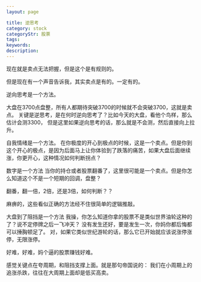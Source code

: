 ```yaml
---
layout: page

title: 逆思考
category: stock
categoryStr: 股票
tags: 
keywords: 
description: 
---
```





现在就是卖点无法把握，但是这个是有规则的。

但是现在有一个声音告诉我，其实卖点是有的。一定有的。

逆向思考是一个方法。

大盘在3700点盘整，所有人都期待突破3700的时候就不会突破3700，这就是卖点。
关键是逆思考，是在何时逆向思考了？比如今天的大盘，看他个鸟样，那么估计会测3300，
但是这里如果逆向思考的话，那么就是不会测，然后直接向上拉升。

自我情绪是一个方法。
在你极度的开心到极点的时候，这是一个卖点。但是你到这个开心的极点，是因为后面马上让你体验到了跌落的痛苦，如果大盘后面继续涨，你更开心，这种情况如何判断拐点？

数字是一个方法
当你的持仓或者股票翻番了，这里很可能是一个卖点。但是你怎么知道这个不是一个短期的回调，盘整？

翻番，翻一倍，2倍，还是3倍，如何判断？？

麻痹的，这些看似正确的方法经不住很简单的逻辑推敲。

大盘到了阻挡是一个方法
我操，你怎么知道你拿的股票不是类似世界油轮这种的了？说不定停牌之后一飞冲天？
没有发生还好，要是发生一次，你妈你都后悔都可以捶胸顿足了。
对，如果它类似世纪游轮的话，那么它已开始就应该说涨停涨停，无限涨停。

好难，好难，妈个逼的股票赚钱好难。

感觉关键点在夸周期，和阻挡支撑上面。就是那句帝国说的：
我们在小周期上的追涨杀跌，往往在大周期上面却是低买高卖。




